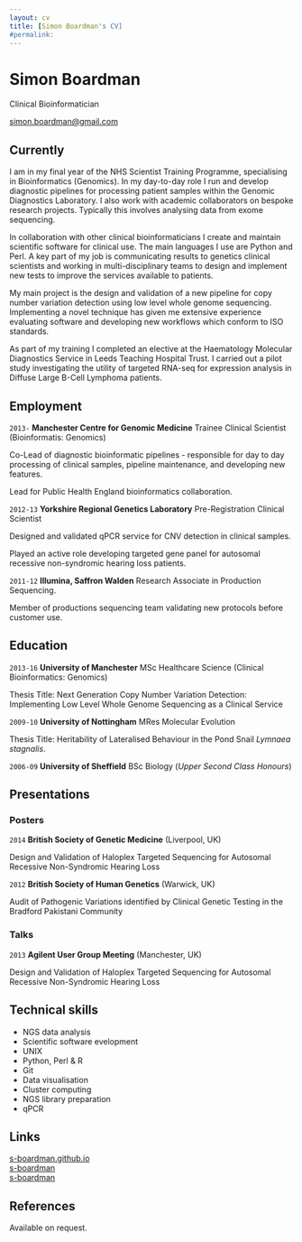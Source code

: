 ```yaml
---
layout: cv
title: [Simon Boardman's CV]
#permalink:
---
```

# Simon Boardman
Clinical Bioinformatician

<i class="fa fa-envelope"></i> <a href="mailto:simon.boardman@gmail.com">simon.boardman@gmail.com</a>

## Currently

I am in my final year of the NHS Scientist Training Programme, specialising in Bioinformatics (Genomics). In my day-to-day role I run and develop diagnostic pipelines for processing patient samples within the Genomic Diagnostics Laboratory. I also work with academic collaborators on bespoke research projects. Typically this involves analysing data from exome sequencing.

In collaboration with other clinical bioinformaticians I create and maintain scientific software for clinical use. The main languages I use are Python and Perl. A key part of my job is communicating results to genetics clinical scientists and working in multi-disciplinary teams to design and implement new tests to improve the services available to patients.

My main project is the design and validation of a new pipeline for copy number variation detection using low level whole genome sequencing. Implementing a novel technique has given me extensive experience evaluating software and developing new workflows which conform to ISO standards.

As part of my training I completed an elective at the Haematology Molecular Diagnostics Service in Leeds Teaching Hospital Trust. I carried out a pilot study investigating the utility of targeted RNA-seq for expression analysis in Diffuse Large B-Cell Lymphoma patients.

## Employment

`2013-`
__Manchester Centre for Genomic Medicine__ Trainee Clinical Scientist (Bioinformatis: Genomics)

Co-Lead of diagnostic bioinformatic pipelines - responsible for day to day processing of clinical samples, pipeline maintenance, and developing new features.

Lead for Public Health England bioinformatics collaboration.


`2012-13`
__Yorkshire Regional Genetics Laboratory__ Pre-Registration Clinical Scientist

Designed and validated qPCR service for CNV detection in clinical samples.

Played an active role developing targeted gene panel for autosomal recessive non-syndromic hearing loss patients.


`2011-12`
__Illumina, Saffron Walden__ Research Associate in Production Sequencing.

Member of productions sequencing team validating new protocols before customer use.

<DIV style="page-break-after:always"></DIV>

## Education

`2013-16`
__University of Manchester__ MSc Healthcare Science (Clinical Bioinformatics: Genomics)

Thesis Title: Next Generation Copy Number Variation Detection: Implementing Low Level Whole Genome Sequencing as a Clinical Service

`2009-10`
__University of Nottingham__ MRes Molecular Evolution

Thesis Title:  Heritability of Lateralised Behaviour in the Pond Snail *Lymnaea stagnalis*.

`2006-09`
__University of Sheffield__ BSc Biology (_Upper Second Class Honours_)

## Presentations

### Posters

`2014`
 __British Society of Genetic Medicine__ (Liverpool, UK)

Design and Validation of Haloplex Targeted Sequencing for Autosomal Recessive Non-Syndromic Hearing Loss

`2012`
__British Society of Human Genetics__ (Warwick, UK)

Audit of Pathogenic Variations identified by Clinical Genetic Testing in the Bradford Pakistani Community

### Talks

`2013`
__Agilent User Group Meeting__ (Manchester, UK)

Design and Validation of Haloplex Targeted Sequencing for Autosomal Recessive Non-Syndromic Hearing Loss


## Technical skills

* NGS data analysis
* Scientific software evelopment
* UNIX
* Python, Perl & R
* Git
* Data visualisation
* Cluster computing
* NGS library preparation
* qPCR

## Links

<i class="fa fa-fort-awesome"></i> <a href="http://s-boardman.github.io">s-boardman.github.io</a><br />
<i class="fa fa-github"></i> <a href="http://github.com/s-boardman">s-boardman</a><br />
<i class="fa fa-stack-overflow"></i> <a href="http://stackoverflow.com/users/1842478/s-boardman">s-boardman</a>

## References

Available on request.

<!-- ### Footer

Last updated: February 2016 -->
